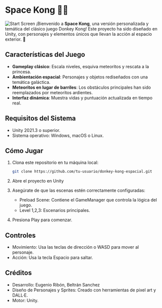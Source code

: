 # Space Kong 🚀🦍

![Start Screen](images/StartScreen.png)
¡Bienvenido a **Space Kong**, una versión personalizada y temática del clásico juego Donkey Kong! Este proyecto ha sido diseñado en Unity, con personajes y elementos únicos que llevan la acción al espacio exterior. 🌌

## Características del Juego
- **Gameplay clásico**: Escala niveles, esquiva meteoritos y rescata a la princesa.
- **Ambientación espacial**: Personajes y objetos rediseñados con una temática galáctica.
- **Meteoritos en lugar de barriles**: Los obstáculos principales han sido reemplazados por meteoritos ardientes.
- **Interfaz dinámica**: Muestra vidas y puntuación actualizada en tiempo real.

## Requisitos del Sistema
- Unity 2021.3 o superior.
- Sistema operativo: Windows, macOS o Linux.

## Cómo Jugar
1. Clona este repositorio en tu máquina local:
   ```bash
   git clone https://github.com/tu-usuario/donkey-kong-espacial.git

2. Abre el proyecto en Unity
3. Asegúrate de que las escenas estén correctamente configuradas:
   - Preload Scene: Contiene el GameManager que controla la lógica del juego.
   - Level 1,2,3: Escenarios principales.
  
4. Presiona Play para comenzar.

## Controles
- Movimiento: Usa las teclas de dirección o WASD para mover al personaje.
- Acción: Usa la tecla Espacio para saltar.

## Créditos
- Desarrollo: Eugenio Ribón, Beltrán Sanchez
- Diseño de Personajes y Sprites: Creado con herramientas de pixel art y DALL·E.
- Motor: Unity.
